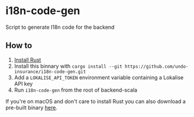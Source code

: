 # i18n-code-gen

Script to generate I18n code for the backend

## How to

1. [Install Rust](https://www.rust-lang.org/learn/get-started)
2. Install this binnary with `cargo install --git https://github.com/undo-insurance/i18n-code-gen.git`
3. Add a `LOKALISE_API_TOKEN` environment variable containing a Lokalise API key
4. Run `i18n-code-gen` from the root of backend-scala

If you're on macOS and don't care to install Rust you can also download a pre-built binary [here](https://github.com/undo-insurance/i18n-code-gen/releases).
